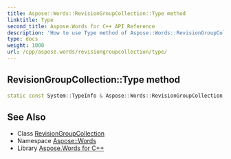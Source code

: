 ```yaml
---
title: Aspose::Words::RevisionGroupCollection::Type method
linktitle: Type
second_title: Aspose.Words for C++ API Reference
description: 'How to use Type method of Aspose::Words::RevisionGroupCollection class in C++.'
type: docs
weight: 1000
url: /cpp/aspose.words/revisiongroupcollection/type/
---
```

## RevisionGroupCollection::Type method




```cpp
static const System::TypeInfo & Aspose::Words::RevisionGroupCollection::Type()
```

## See Also

* Class [RevisionGroupCollection](../)
* Namespace [Aspose::Words](../../)
* Library [Aspose.Words for C++](../../../)
